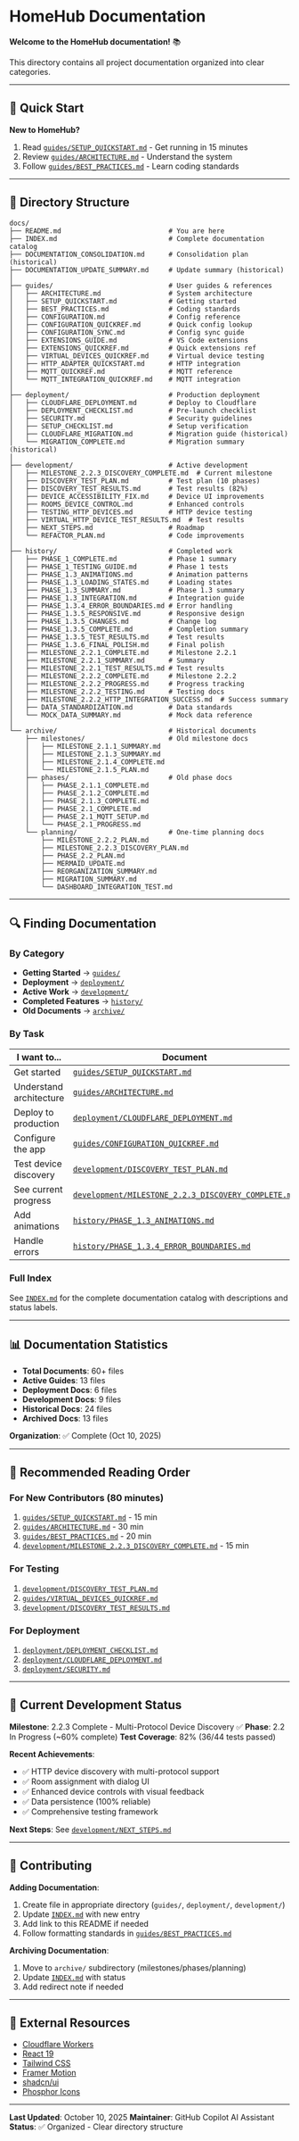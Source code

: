 # HomeHub Documentation

**Welcome to the HomeHub documentation!** 📚

This directory contains all project documentation organized into clear categories.

---

## 🚀 Quick Start

**New to HomeHub?**

1. Read [`guides/SETUP_QUICKSTART.md`](guides/SETUP_QUICKSTART.md) - Get running in 15 minutes
2. Review [`guides/ARCHITECTURE.md`](guides/ARCHITECTURE.md) - Understand the system
3. Follow [`guides/BEST_PRACTICES.md`](guides/BEST_PRACTICES.md) - Learn coding standards

---

## 📂 Directory Structure

```text
docs/
├── README.md                           # You are here
├── INDEX.md                            # Complete documentation catalog
├── DOCUMENTATION_CONSOLIDATION.md      # Consolidation plan (historical)
├── DOCUMENTATION_UPDATE_SUMMARY.md     # Update summary (historical)
│
├── guides/                             # User guides & references
│   ├── ARCHITECTURE.md                 # System architecture
│   ├── SETUP_QUICKSTART.md             # Getting started
│   ├── BEST_PRACTICES.md               # Coding standards
│   ├── CONFIGURATION.md                # Config reference
│   ├── CONFIGURATION_QUICKREF.md       # Quick config lookup
│   ├── CONFIGURATION_SYNC.md           # Config sync guide
│   ├── EXTENSIONS_GUIDE.md             # VS Code extensions
│   ├── EXTENSIONS_QUICKREF.md          # Quick extensions ref
│   ├── VIRTUAL_DEVICES_QUICKREF.md     # Virtual device testing
│   ├── HTTP_ADAPTER_QUICKSTART.md      # HTTP integration
│   ├── MQTT_QUICKREF.md                # MQTT reference
│   └── MQTT_INTEGRATION_QUICKREF.md    # MQTT integration
│
├── deployment/                         # Production deployment
│   ├── CLOUDFLARE_DEPLOYMENT.md        # Deploy to Cloudflare
│   ├── DEPLOYMENT_CHECKLIST.md         # Pre-launch checklist
│   ├── SECURITY.md                     # Security guidelines
│   ├── SETUP_CHECKLIST.md              # Setup verification
│   ├── CLOUDFLARE_MIGRATION.md         # Migration guide (historical)
│   └── MIGRATION_COMPLETE.md           # Migration summary (historical)
│
├── development/                        # Active development
│   ├── MILESTONE_2.2.3_DISCOVERY_COMPLETE.md  # Current milestone
│   ├── DISCOVERY_TEST_PLAN.md          # Test plan (10 phases)
│   ├── DISCOVERY_TEST_RESULTS.md       # Test results (82%)
│   ├── DEVICE_ACCESSIBILITY_FIX.md     # Device UI improvements
│   ├── ROOMS_DEVICE_CONTROL.md         # Enhanced controls
│   ├── TESTING_HTTP_DEVICES.md         # HTTP device testing
│   ├── VIRTUAL_HTTP_DEVICE_TEST_RESULTS.md  # Test results
│   ├── NEXT_STEPS.md                   # Roadmap
│   └── REFACTOR_PLAN.md                # Code improvements
│
├── history/                            # Completed work
│   ├── PHASE_1_COMPLETE.md             # Phase 1 summary
│   ├── PHASE_1_TESTING_GUIDE.md        # Phase 1 tests
│   ├── PHASE_1.3_ANIMATIONS.md         # Animation patterns
│   ├── PHASE_1.3_LOADING_STATES.md     # Loading states
│   ├── PHASE_1.3_SUMMARY.md            # Phase 1.3 summary
│   ├── PHASE_1.3_INTEGRATION.md        # Integration guide
│   ├── PHASE_1.3.4_ERROR_BOUNDARIES.md # Error handling
│   ├── PHASE_1.3.5_RESPONSIVE.md       # Responsive design
│   ├── PHASE_1.3.5_CHANGES.md          # Change log
│   ├── PHASE_1.3.5_COMPLETE.md         # Completion summary
│   ├── PHASE_1.3.5_TEST_RESULTS.md     # Test results
│   ├── PHASE_1.3.6_FINAL_POLISH.md     # Final polish
│   ├── MILESTONE_2.2.1_COMPLETE.md     # Milestone 2.2.1
│   ├── MILESTONE_2.2.1_SUMMARY.md      # Summary
│   ├── MILESTONE_2.2.1_TEST_RESULTS.md # Test results
│   ├── MILESTONE_2.2.2_COMPLETE.md     # Milestone 2.2.2
│   ├── MILESTONE_2.2.2_PROGRESS.md     # Progress tracking
│   ├── MILESTONE_2.2.2_TESTING.md      # Testing docs
│   ├── MILESTONE_2.2.2_HTTP_INTEGRATION_SUCCESS.md  # Success summary
│   ├── DATA_STANDARDIZATION.md         # Data standards
│   └── MOCK_DATA_SUMMARY.md            # Mock data reference
│
└── archive/                            # Historical documents
    ├── milestones/                     # Old milestone docs
    │   ├── MILESTONE_2.1.1_SUMMARY.md
    │   ├── MILESTONE_2.1.3_SUMMARY.md
    │   ├── MILESTONE_2.1.4_COMPLETE.md
    │   └── MILESTONE_2.1.5_PLAN.md
    ├── phases/                         # Old phase docs
    │   ├── PHASE_2.1.1_COMPLETE.md
    │   ├── PHASE_2.1.2_COMPLETE.md
    │   ├── PHASE_2.1.3_COMPLETE.md
    │   ├── PHASE_2.1_COMPLETE.md
    │   ├── PHASE_2.1_MQTT_SETUP.md
    │   └── PHASE_2.1_PROGRESS.md
    └── planning/                       # One-time planning docs
        ├── MILESTONE_2.2.2_PLAN.md
        ├── MILESTONE_2.2.3_DISCOVERY_PLAN.md
        ├── PHASE_2.2_PLAN.md
        ├── MERMAID_UPDATE.md
        ├── REORGANIZATION_SUMMARY.md
        ├── MIGRATION_SUMMARY.md
        └── DASHBOARD_INTEGRATION_TEST.md
```

---

## 🔍 Finding Documentation

### By Category

- **Getting Started** → [`guides/`](guides/)
- **Deployment** → [`deployment/`](deployment/)
- **Active Work** → [`development/`](development/)
- **Completed Features** → [`history/`](history/)
- **Old Documents** → [`archive/`](archive/)

### By Task

| I want to...            | Document                                                                                                 |
| ----------------------- | -------------------------------------------------------------------------------------------------------- |
| Get started             | [`guides/SETUP_QUICKSTART.md`](guides/SETUP_QUICKSTART.md)                                               |
| Understand architecture | [`guides/ARCHITECTURE.md`](guides/ARCHITECTURE.md)                                                       |
| Deploy to production    | [`deployment/CLOUDFLARE_DEPLOYMENT.md`](deployment/CLOUDFLARE_DEPLOYMENT.md)                             |
| Configure the app       | [`guides/CONFIGURATION_QUICKREF.md`](guides/CONFIGURATION_QUICKREF.md)                                   |
| Test device discovery   | [`development/DISCOVERY_TEST_PLAN.md`](development/DISCOVERY_TEST_PLAN.md)                               |
| See current progress    | [`development/MILESTONE_2.2.3_DISCOVERY_COMPLETE.md`](development/MILESTONE_2.2.3_DISCOVERY_COMPLETE.md) |
| Add animations          | [`history/PHASE_1.3_ANIMATIONS.md`](history/PHASE_1.3_ANIMATIONS.md)                                     |
| Handle errors           | [`history/PHASE_1.3.4_ERROR_BOUNDARIES.md`](history/PHASE_1.3.4_ERROR_BOUNDARIES.md)                     |

### Full Index

See [`INDEX.md`](INDEX.md) for the complete documentation catalog with descriptions and status labels.

---

## 📊 Documentation Statistics

- **Total Documents**: 60+ files
- **Active Guides**: 13 files
- **Deployment Docs**: 6 files
- **Development Docs**: 9 files
- **Historical Docs**: 24 files
- **Archived Docs**: 13 files

**Organization**: ✅ Complete (Oct 10, 2025)

---

## 📖 Recommended Reading Order

### For New Contributors (80 minutes)

1. [`guides/SETUP_QUICKSTART.md`](guides/SETUP_QUICKSTART.md) - 15 min
2. [`guides/ARCHITECTURE.md`](guides/ARCHITECTURE.md) - 30 min
3. [`guides/BEST_PRACTICES.md`](guides/BEST_PRACTICES.md) - 20 min
4. [`development/MILESTONE_2.2.3_DISCOVERY_COMPLETE.md`](development/MILESTONE_2.2.3_DISCOVERY_COMPLETE.md) - 15 min

### For Testing

1. [`development/DISCOVERY_TEST_PLAN.md`](development/DISCOVERY_TEST_PLAN.md)
2. [`guides/VIRTUAL_DEVICES_QUICKREF.md`](guides/VIRTUAL_DEVICES_QUICKREF.md)
3. [`development/DISCOVERY_TEST_RESULTS.md`](development/DISCOVERY_TEST_RESULTS.md)

### For Deployment

1. [`deployment/DEPLOYMENT_CHECKLIST.md`](deployment/DEPLOYMENT_CHECKLIST.md)
2. [`deployment/CLOUDFLARE_DEPLOYMENT.md`](deployment/CLOUDFLARE_DEPLOYMENT.md)
3. [`deployment/SECURITY.md`](deployment/SECURITY.md)

---

## 🎯 Current Development Status

**Milestone**: 2.2.3 Complete - Multi-Protocol Device Discovery ✅
**Phase**: 2.2 In Progress (~60% complete)
**Test Coverage**: 82% (36/44 tests passed)

**Recent Achievements**:

- ✅ HTTP device discovery with multi-protocol support
- ✅ Room assignment with dialog UI
- ✅ Enhanced device controls with visual feedback
- ✅ Data persistence (100% reliable)
- ✅ Comprehensive testing framework

**Next Steps**: See [`development/NEXT_STEPS.md`](development/NEXT_STEPS.md)

---

## 🙏 Contributing

**Adding Documentation**:

1. Create file in appropriate directory (`guides/`, `deployment/`, `development/`)
2. Update [`INDEX.md`](INDEX.md) with new entry
3. Add link to this README if needed
4. Follow formatting standards in [`guides/BEST_PRACTICES.md`](guides/BEST_PRACTICES.md)

**Archiving Documentation**:

1. Move to `archive/` subdirectory (milestones/phases/planning)
2. Update [`INDEX.md`](INDEX.md) with status
3. Add redirect note if needed

---

## 🔗 External Resources

- [Cloudflare Workers](https://developers.cloudflare.com/workers/)
- [React 19](https://react.dev/)
- [Tailwind CSS](https://tailwindcss.com/)
- [Framer Motion](https://www.framer.com/motion/)
- [shadcn/ui](https://ui.shadcn.com/)
- [Phosphor Icons](https://phosphoricons.com/)

---

**Last Updated**: October 10, 2025
**Maintainer**: GitHub Copilot AI Assistant
**Status**: ✅ Organized - Clear directory structure
